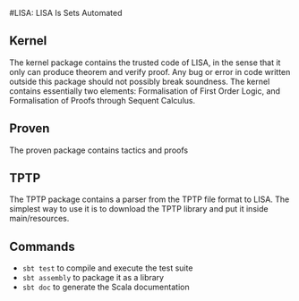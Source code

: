 #LISA: LISA Is Sets Automated


## Kernel
The kernel package contains the trusted code of LISA, in the sense that it only can produce theorem and verify proof. Any bug or error in code written outside this package should not possibly break soundness.
The kernel contains essentially two elements: Formalisation of First Order Logic, and Formalisation of Proofs through Sequent Calculus.

## Proven
The proven package contains tactics and proofs

## TPTP
The TPTP package contains a parser from the TPTP file format to LISA. The simplest way to use it is to download the TPTP library and put it inside main/resources.

## Commands

* `sbt test` to compile and execute the test suite
* `sbt assembly` to package it as a library
* `sbt doc` to generate the Scala documentation
